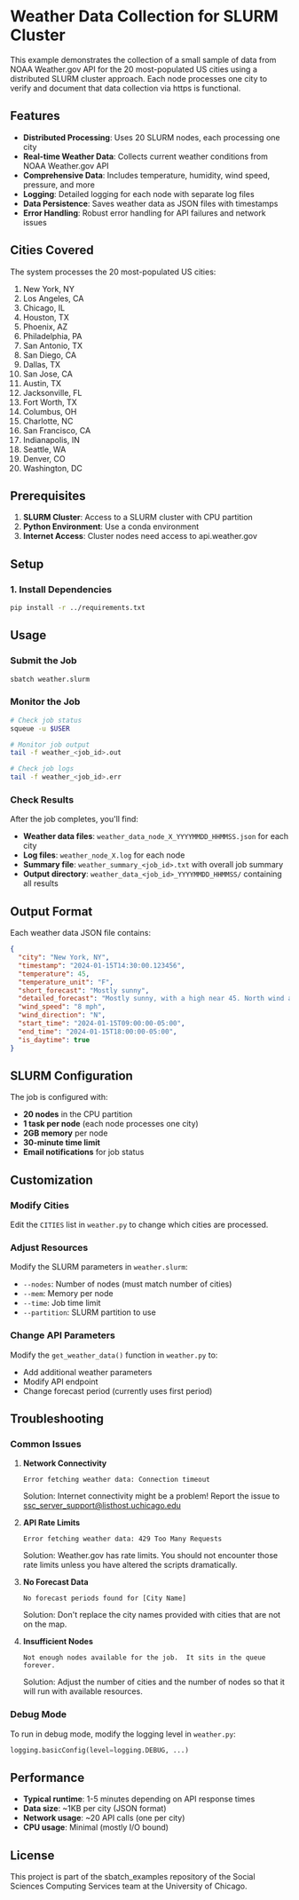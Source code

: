 # Weather Data Collection for SLURM Cluster

This example demonstrates the collection of a small sample of data from NOAA Weather.gov API for the 20 most-populated US cities using a distributed SLURM cluster approach. Each node processes one city to verify and document that data collection via https is functional.

## Features

- **Distributed Processing**: Uses 20 SLURM nodes, each processing one city
- **Real-time Weather Data**: Collects current weather conditions from NOAA Weather.gov API
- **Comprehensive Data**: Includes temperature, humidity, wind speed, pressure, and more
- **Logging**: Detailed logging for each node with separate log files
- **Data Persistence**: Saves weather data as JSON files with timestamps
- **Error Handling**: Robust error handling for API failures and network issues

## Cities Covered

The system processes the 20 most-populated US cities:
1. New York, NY
2. Los Angeles, CA
3. Chicago, IL
4. Houston, TX
5. Phoenix, AZ
6. Philadelphia, PA
7. San Antonio, TX
8. San Diego, CA
9. Dallas, TX
10. San Jose, CA
11. Austin, TX
12. Jacksonville, FL
13. Fort Worth, TX
14. Columbus, OH
15. Charlotte, NC
16. San Francisco, CA
17. Indianapolis, IN
18. Seattle, WA
19. Denver, CO
20. Washington, DC

## Prerequisites

1. **SLURM Cluster**: Access to a SLURM cluster with CPU partition
2. **Python Environment**: Use a conda environment
3. **Internet Access**: Cluster nodes need access to api.weather.gov

## Setup

### 1. Install Dependencies

```bash
pip install -r ../requirements.txt
```

## Usage

### Submit the Job

```bash
sbatch weather.slurm
```

### Monitor the Job

```bash
# Check job status
squeue -u $USER

# Monitor job output
tail -f weather_<job_id>.out

# Check job logs
tail -f weather_<job_id>.err
```

### Check Results

After the job completes, you'll find:

- **Weather data files**: `weather_data_node_X_YYYYMMDD_HHMMSS.json` for each city
- **Log files**: `weather_node_X.log` for each node
- **Summary file**: `weather_summary_<job_id>.txt` with overall job summary
- **Output directory**: `weather_data_<job_id>_YYYYMMDD_HHMMSS/` containing all results

## Output Format

Each weather data JSON file contains:

```json
{
  "city": "New York, NY",
  "timestamp": "2024-01-15T14:30:00.123456",
  "temperature": 45,
  "temperature_unit": "F",
  "short_forecast": "Mostly sunny",
  "detailed_forecast": "Mostly sunny, with a high near 45. North wind around 8 mph.",
  "wind_speed": "8 mph",
  "wind_direction": "N",
  "start_time": "2024-01-15T09:00:00-05:00",
  "end_time": "2024-01-15T18:00:00-05:00",
  "is_daytime": true
}
```

## SLURM Configuration

The job is configured with:
- **20 nodes** in the CPU partition
- **1 task per node** (each node processes one city)
- **2GB memory** per node
- **30-minute time limit**
- **Email notifications** for job status

## Customization

### Modify Cities

Edit the `CITIES` list in `weather.py` to change which cities are processed.

### Adjust Resources

Modify the SLURM parameters in `weather.slurm`:
- `--nodes`: Number of nodes (must match number of cities)
- `--mem`: Memory per node
- `--time`: Job time limit
- `--partition`: SLURM partition to use

### Change API Parameters

Modify the `get_weather_data()` function in `weather.py` to:
- Add additional weather parameters
- Modify API endpoint
- Change forecast period (currently uses first period)

## Troubleshooting

### Common Issues

1. **Network Connectivity**
   ```
   Error fetching weather data: Connection timeout
   ```
   Solution: Internet connectivity might be a problem!  Report the issue to ssc_server_support@listhost.uchicago.edu

2. **API Rate Limits**
   ```
   Error fetching weather data: 429 Too Many Requests
   ```
   Solution: Weather.gov has rate limits. You should not encounter those rate limits unless you have altered the scripts dramatically.

3. **No Forecast Data**
   ```
   No forecast periods found for [City Name]
   ```
   Solution: Don't replace the city names provided with cities that are not on the map.

4. **Insufficient Nodes**
   ```
   Not enough nodes available for the job.  It sits in the queue forever.
   ```
   Solution: Adjust the number of cities and the number of nodes so that it will run with available resources.

### Debug Mode

To run in debug mode, modify the logging level in `weather.py`:

```python
logging.basicConfig(level=logging.DEBUG, ...)
```

## Performance

- **Typical runtime**: 1-5 minutes depending on API response times
- **Data size**: ~1KB per city (JSON format)
- **Network usage**: ~20 API calls (one per city)
- **CPU usage**: Minimal (mostly I/O bound)

## License

This project is part of the sbatch_examples repository of the Social Sciences Computing Services team at the University of Chicago.
